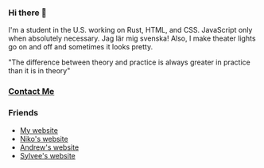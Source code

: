 ### Hi there 👋

I'm a student in the U.S. working on Rust, HTML, and CSS. JavaScript only when absolutely necessary.
Jag lär mig svenska! Also, I make theater lights go on and off and sometimes it looks pretty.

"The difference between theory and practice is always greater in practice than it is in theory"

### [Contact Me](https://www.randomairborne.dev/contact/)

### Friends
- [My website](https://www.randomairborne.dev)
- [Niko's website](https://niko.lgbt)
- [Andrew's website](https://thatother.dev)
- [Sylvee's website](https://sylvee.xyz)

